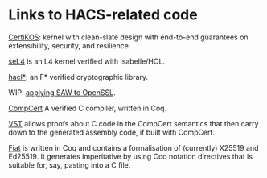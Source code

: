 # Links to HACS-related code

[CertiKOS](http://flint.cs.yale.edu/certikos/): kernel with clean-slate design with end-to-end guarantees on extensibility, security, and resilience

[seL4](https://sel4.systems/) is an L4 kernel verified with Isabelle/HOL.

[hacl&ast;](https://github.com/mitls/hacl-star): an F&ast; verified cryptographic library.

WIP: [applying SAW to OpenSSL](https://github.com/benlaurie/openssl/tree/saw/proof).

[CompCert](http://compcert.inria.fr/) A verified C compiler, written in Coq.

[VST](http://vst.cs.princeton.edu/) allows proofs about C code in the CompCert semantics that then carry down to the generated assembly code, if built with CompCert.

[Fiat](https://github.com/mit-plv/fiat) is written in Coq and contains a formalisation of (currently) X25519 and Ed25519. It generates imperitative by using Coq notation directives that is suitable for, say, pasting into a C file.
